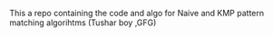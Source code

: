 This a repo containing the code and algo for Naive and KMP pattern  matching algorihtms 
(Tushar boy ,GFG)
